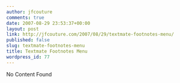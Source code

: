 ```yaml
---
author: jfcouture
comments: true
date: 2007-08-29 23:53:37+00:00
layout: post
link: http://jfcouture.com/2007/08/29/textmate-footnotes-menu/
published: false
slug: textmate-footnotes-menu
title: Textmate Footnotes Menu
wordpress_id: 77
---
```


No Content Found
